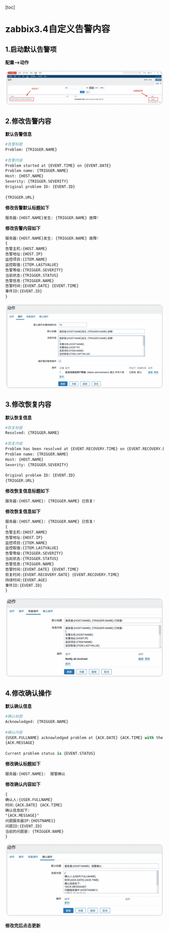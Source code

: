 [toc]



# zabbix3.4自定义告警内容

## 1.启动默认告警项

**配置-->动作**

![iShot_2024-08-28_21.08.42](https://raw.githubusercontent.com/pptfz/picgo-images/master/img/iShot_2024-08-28_21.08.42.png)



## 2.修改告警内容

**默认告警信息**

```python
#告警标题
Problem: {TRIGGER.NAME}

#告警内容
Problem started at {EVENT.TIME} on {EVENT.DATE}
Problem name: {TRIGGER.NAME}
Host: {HOST.NAME}
Severity: {TRIGGER.SEVERITY}
Original problem ID: {EVENT.ID}

{TRIGGER.URL}
```

**修改告警默认标题如下**

```python
服务器:{HOST.NAME}发生: {TRIGGER.NAME} 故障!
```



**修改告警内容如下**

```python
服务器:{HOST.NAME}发生: {TRIGGER.NAME} 故障!
{
告警主机:{HOST.NAME}
告警地址:{HOST.IP}
监控项目:{ITEM.NAME}
监控取值:{ITEM.LASTVALUE}
告警等级:{TRIGGER.SEVERITY}
当前状态:{TRIGGER.STATUS}
告警信息:{TRIGGER.NAME}
告警时间:{EVENT.DATE} {EVENT.TIME}
事件ID:{EVENT.ID}
}
```



![iShot_2024-08-28_21.09.40](https://raw.githubusercontent.com/pptfz/picgo-images/master/img/iShot_2024-08-28_21.09.40.png)







## 3.修改恢复内容

**默认恢复信息**

```python
#恢复标题
Resolved: {TRIGGER.NAME}

#恢复内容
Problem has been resolved at {EVENT.RECOVERY.TIME} on {EVENT.RECOVERY.DATE}
Problem name: {TRIGGER.NAME}
Host: {HOST.NAME}
Severity: {TRIGGER.SEVERITY}

Original problem ID: {EVENT.ID}
{TRIGGER.URL}
```

**修改恢复信息标题如下**

```python
服务器:{HOST.NAME}: {TRIGGER.NAME} 已恢复!
```



**修改恢复信息如下**

```python
服务器:{HOST.NAME}: {TRIGGER.NAME} 已恢复!
{
告警主机:{HOST.NAME}
告警地址:{HOST.IP}
监控项目:{ITEM.NAME}
监控取值:{ITEM.LASTVALUE}
告警等级:{TRIGGER.SEVERITY}
当前状态:{TRIGGER.STATUS}
告警信息:{TRIGGER.NAME}
告警时间:{EVENT.DATE} {EVENT.TIME}
恢复时间:{EVENT.RECOVERY.DATE} {EVENT.RECOVERY.TIME}
持续时间:{EVENT.AGE}
事件ID:{EVENT.ID}
}
```



![iShot_2024-08-28_21.10.47](https://raw.githubusercontent.com/pptfz/picgo-images/master/img/iShot_2024-08-28_21.10.47.png)



## 4.修改确认操作

**默认确认信息**

```python
#确认标题
Acknowledged: {TRIGGER.NAME}

#确认内容
{USER.FULLNAME} acknowledged problem at {ACK.DATE} {ACK.TIME} with the following message:
{ACK.MESSAGE}

Current problem status is {EVENT.STATUS}
```

**修改确认标题如下**

```python
服务器:{HOST.NAME}:  报警确认
```

**修改确认内容如下**

```shell
{
确认人:{USER.FULLNAME} 
时间:{ACK.DATE} {ACK.TIME} 
确认信息如下:
"{ACK.MESSAGE}"
问题服务器IP:{HOSTNAME1}
问题ID:{EVENT.ID}
当前的问题是: {TRIGGER.NAME}
}
```

![iShot_2024-08-28_21.11.51](https://raw.githubusercontent.com/pptfz/picgo-images/master/img/iShot_2024-08-28_21.11.51.png)





**修改完后点击更新**
